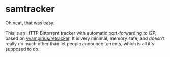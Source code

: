 # samtracker

Oh neat, that was easy.

This is an HTTP Bittorrent tracker with automatic port-forwarding to I2P, based
on [vvampirius/retracker](https://github.com/vvampirius/retracker). It is very
minimal, memory safe, and doesn't really do much other than let people announce
torrents, which is all it's supposed to do.

